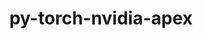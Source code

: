 ---
title: "py-torch-nvidia-apex"
layout: cache
categories: [package, develop]
meta: {"versions": ["2020-10-19"], "compilers": ["apple-clang@=15.0.0", "gcc@=11.4.0"], "oss": ["ubuntu22.04", "ventura"], "platforms": ["darwin", "linux"], "targets": ["aarch64", "x86_64_v3"], "stacks": ["ml-darwin-aarch64-mps", "ml-linux-x86_64-cpu", "ml-linux-x86_64-cuda", "ml-linux-x86_64-rocm", "root"], "num_specs": 21, "num_specs_by_stack": {"ml-darwin-aarch64-mps": 5, "root": 21, "ml-linux-x86_64-rocm": 5, "ml-linux-x86_64-cpu": 5, "ml-linux-x86_64-cuda": 6}}
spec_details: [{"hash": "o5xzbcevb77hqjccrgyp3zeolfczsffh", "compiler": "apple-clang@=15.0.0", "versions": ["2020-10-19"], "os": "ventura", "platform": "darwin", "target": "aarch64", "variants": ["build_system=python_pip", "~cuda", "patches=da5e883"], "stacks": ["ml-darwin-aarch64-mps", "root"], "size": "-", "tarball": "https://binaries.spack.io/develop/build_cache/darwin-ventura-aarch64/apple-clang-15.0.0/py-torch-nvidia-apex-2020-10-19/darwin-ventura-aarch64-apple-clang-15.0.0-py-torch-nvidia-apex-2020-10-19-o5xzbcevb77hqjccrgyp3zeolfczsffh.spack"}, {"hash": "kytjdbni33j6ayv6duuiohsbjkwircjz", "compiler": "apple-clang@=15.0.0", "versions": ["2020-10-19"], "os": "ventura", "platform": "darwin", "target": "aarch64", "variants": ["build_system=python_pip", "~cuda", "patches=da5e883"], "stacks": ["ml-darwin-aarch64-mps", "root"], "size": "-", "tarball": "https://binaries.spack.io/develop/build_cache/darwin-ventura-aarch64/apple-clang-15.0.0/py-torch-nvidia-apex-2020-10-19/darwin-ventura-aarch64-apple-clang-15.0.0-py-torch-nvidia-apex-2020-10-19-kytjdbni33j6ayv6duuiohsbjkwircjz.spack"}, {"hash": "m445u73qw5qw3apmlpieyfbocwbcoy7e", "compiler": "apple-clang@=15.0.0", "versions": ["2020-10-19"], "os": "ventura", "platform": "darwin", "target": "aarch64", "variants": ["build_system=python_pip", "~cuda", "patches=da5e883"], "stacks": ["ml-darwin-aarch64-mps", "root"], "size": "-", "tarball": "https://binaries.spack.io/develop/build_cache/darwin-ventura-aarch64/apple-clang-15.0.0/py-torch-nvidia-apex-2020-10-19/darwin-ventura-aarch64-apple-clang-15.0.0-py-torch-nvidia-apex-2020-10-19-m445u73qw5qw3apmlpieyfbocwbcoy7e.spack"}, {"hash": "cmnglhvyimae5rcqbnbgpdrxh3tnwuzo", "compiler": "apple-clang@=15.0.0", "versions": ["2020-10-19"], "os": "ventura", "platform": "darwin", "target": "aarch64", "variants": ["build_system=python_pip", "~cuda", "patches=da5e883"], "stacks": ["ml-darwin-aarch64-mps", "root"], "size": "-", "tarball": "https://binaries.spack.io/develop/build_cache/darwin-ventura-aarch64/apple-clang-15.0.0/py-torch-nvidia-apex-2020-10-19/darwin-ventura-aarch64-apple-clang-15.0.0-py-torch-nvidia-apex-2020-10-19-cmnglhvyimae5rcqbnbgpdrxh3tnwuzo.spack"}, {"hash": "qxpimafv3nnb6426xq7phlkjyg7ujr2a", "compiler": "apple-clang@=15.0.0", "versions": ["2020-10-19"], "os": "ventura", "platform": "darwin", "target": "aarch64", "variants": ["build_system=python_pip", "~cuda", "patches=da5e883"], "stacks": ["ml-darwin-aarch64-mps", "root"], "size": "-", "tarball": "https://binaries.spack.io/develop/build_cache/darwin-ventura-aarch64/apple-clang-15.0.0/py-torch-nvidia-apex-2020-10-19/darwin-ventura-aarch64-apple-clang-15.0.0-py-torch-nvidia-apex-2020-10-19-qxpimafv3nnb6426xq7phlkjyg7ujr2a.spack"}, {"hash": "dxms7n7z5lytydzhrgss5hiqgr4dirux", "compiler": "gcc@=11.4.0", "versions": ["2020-10-19"], "os": "ubuntu22.04", "platform": "linux", "target": "x86_64_v3", "variants": ["build_system=python_pip", "~cuda", "patches=da5e883"], "stacks": ["ml-linux-x86_64-rocm", "root"], "size": "-", "tarball": "https://binaries.spack.io/develop/build_cache/linux-ubuntu22.04-x86_64_v3/gcc-11.4.0/py-torch-nvidia-apex-2020-10-19/linux-ubuntu22.04-x86_64_v3-gcc-11.4.0-py-torch-nvidia-apex-2020-10-19-dxms7n7z5lytydzhrgss5hiqgr4dirux.spack"}, {"hash": "opvt7gxmnpw5iy67r3by4nxc4xsy6qme", "compiler": "gcc@=11.4.0", "versions": ["2020-10-19"], "os": "ubuntu22.04", "platform": "linux", "target": "x86_64_v3", "variants": ["build_system=python_pip", "~cuda", "patches=da5e883"], "stacks": ["ml-linux-x86_64-cpu", "root"], "size": "-", "tarball": "https://binaries.spack.io/develop/build_cache/linux-ubuntu22.04-x86_64_v3/gcc-11.4.0/py-torch-nvidia-apex-2020-10-19/linux-ubuntu22.04-x86_64_v3-gcc-11.4.0-py-torch-nvidia-apex-2020-10-19-opvt7gxmnpw5iy67r3by4nxc4xsy6qme.spack"}, {"hash": "qmbjldrc25eusafporsyskubcj6fe2fw", "compiler": "gcc@=11.4.0", "versions": ["2020-10-19"], "os": "ubuntu22.04", "platform": "linux", "target": "x86_64_v3", "variants": ["build_system=python_pip", "~cuda", "patches=da5e883"], "stacks": ["ml-linux-x86_64-rocm", "root"], "size": "-", "tarball": "https://binaries.spack.io/develop/build_cache/linux-ubuntu22.04-x86_64_v3/gcc-11.4.0/py-torch-nvidia-apex-2020-10-19/linux-ubuntu22.04-x86_64_v3-gcc-11.4.0-py-torch-nvidia-apex-2020-10-19-qmbjldrc25eusafporsyskubcj6fe2fw.spack"}, {"hash": "q63or7mkskr6hnd5ipz2smnozxlycus5", "compiler": "gcc@=11.4.0", "versions": ["2020-10-19"], "os": "ubuntu22.04", "platform": "linux", "target": "x86_64_v3", "variants": ["build_system=python_pip", "~cuda", "patches=da5e883"], "stacks": ["ml-linux-x86_64-cpu", "root"], "size": "-", "tarball": "https://binaries.spack.io/develop/build_cache/linux-ubuntu22.04-x86_64_v3/gcc-11.4.0/py-torch-nvidia-apex-2020-10-19/linux-ubuntu22.04-x86_64_v3-gcc-11.4.0-py-torch-nvidia-apex-2020-10-19-q63or7mkskr6hnd5ipz2smnozxlycus5.spack"}, {"hash": "2iznvpjk55wq5xx7ou4l5keppo75xhs2", "compiler": "gcc@=11.4.0", "versions": ["2020-10-19"], "os": "ubuntu22.04", "platform": "linux", "target": "x86_64_v3", "variants": ["build_system=python_pip", "~cuda", "patches=da5e883"], "stacks": ["ml-linux-x86_64-rocm", "root"], "size": "-", "tarball": "https://binaries.spack.io/develop/build_cache/linux-ubuntu22.04-x86_64_v3/gcc-11.4.0/py-torch-nvidia-apex-2020-10-19/linux-ubuntu22.04-x86_64_v3-gcc-11.4.0-py-torch-nvidia-apex-2020-10-19-2iznvpjk55wq5xx7ou4l5keppo75xhs2.spack"}, {"hash": "li7v4vffnj2nkp35skhc3b52rdjxmzus", "compiler": "gcc@=11.4.0", "versions": ["2020-10-19"], "os": "ubuntu22.04", "platform": "linux", "target": "x86_64_v3", "variants": ["build_system=python_pip", "~cuda", "patches=da5e883"], "stacks": ["ml-linux-x86_64-rocm", "root"], "size": "-", "tarball": "https://binaries.spack.io/develop/build_cache/linux-ubuntu22.04-x86_64_v3/gcc-11.4.0/py-torch-nvidia-apex-2020-10-19/linux-ubuntu22.04-x86_64_v3-gcc-11.4.0-py-torch-nvidia-apex-2020-10-19-li7v4vffnj2nkp35skhc3b52rdjxmzus.spack"}, {"hash": "w2gmgmzxarsc77med7s7vzbll4sxleuf", "compiler": "gcc@=11.4.0", "versions": ["2020-10-19"], "os": "ubuntu22.04", "platform": "linux", "target": "x86_64_v3", "variants": ["build_system=python_pip", "+cuda", "cuda_arch=80", "patches=da5e883"], "stacks": ["ml-linux-x86_64-cuda", "root"], "size": "-", "tarball": "https://binaries.spack.io/develop/build_cache/linux-ubuntu22.04-x86_64_v3/gcc-11.4.0/py-torch-nvidia-apex-2020-10-19/linux-ubuntu22.04-x86_64_v3-gcc-11.4.0-py-torch-nvidia-apex-2020-10-19-w2gmgmzxarsc77med7s7vzbll4sxleuf.spack"}, {"hash": "pmdz33b7exaewiofpscvqpbef5bsvrmo", "compiler": "gcc@=11.4.0", "versions": ["2020-10-19"], "os": "ubuntu22.04", "platform": "linux", "target": "x86_64_v3", "variants": ["build_system=python_pip", "~cuda", "patches=da5e883"], "stacks": ["ml-linux-x86_64-cpu", "root"], "size": "-", "tarball": "https://binaries.spack.io/develop/build_cache/linux-ubuntu22.04-x86_64_v3/gcc-11.4.0/py-torch-nvidia-apex-2020-10-19/linux-ubuntu22.04-x86_64_v3-gcc-11.4.0-py-torch-nvidia-apex-2020-10-19-pmdz33b7exaewiofpscvqpbef5bsvrmo.spack"}, {"hash": "tzdx24la7qrtdrawzekneefz3xgjk4bn", "compiler": "gcc@=11.4.0", "versions": ["2020-10-19"], "os": "ubuntu22.04", "platform": "linux", "target": "x86_64_v3", "variants": ["build_system=python_pip", "+cuda", "cuda_arch=80", "patches=da5e883"], "stacks": ["ml-linux-x86_64-cuda", "root"], "size": "-", "tarball": "https://binaries.spack.io/develop/build_cache/linux-ubuntu22.04-x86_64_v3/gcc-11.4.0/py-torch-nvidia-apex-2020-10-19/linux-ubuntu22.04-x86_64_v3-gcc-11.4.0-py-torch-nvidia-apex-2020-10-19-tzdx24la7qrtdrawzekneefz3xgjk4bn.spack"}, {"hash": "4y3lkpi6temdfbvmydc42geydv6nya3c", "compiler": "gcc@=11.4.0", "versions": ["2020-10-19"], "os": "ubuntu22.04", "platform": "linux", "target": "x86_64_v3", "variants": ["build_system=python_pip", "+cuda", "cuda_arch=80", "patches=da5e883"], "stacks": ["ml-linux-x86_64-cuda", "root"], "size": "-", "tarball": "https://binaries.spack.io/develop/build_cache/linux-ubuntu22.04-x86_64_v3/gcc-11.4.0/py-torch-nvidia-apex-2020-10-19/linux-ubuntu22.04-x86_64_v3-gcc-11.4.0-py-torch-nvidia-apex-2020-10-19-4y3lkpi6temdfbvmydc42geydv6nya3c.spack"}, {"hash": "7lqud6dbhy7cc7lb2ntfblbys4jdgkr3", "compiler": "gcc@=11.4.0", "versions": ["2020-10-19"], "os": "ubuntu22.04", "platform": "linux", "target": "x86_64_v3", "variants": ["build_system=python_pip", "+cuda", "cuda_arch=80", "patches=da5e883"], "stacks": ["ml-linux-x86_64-cuda", "root"], "size": "-", "tarball": "https://binaries.spack.io/develop/build_cache/linux-ubuntu22.04-x86_64_v3/gcc-11.4.0/py-torch-nvidia-apex-2020-10-19/linux-ubuntu22.04-x86_64_v3-gcc-11.4.0-py-torch-nvidia-apex-2020-10-19-7lqud6dbhy7cc7lb2ntfblbys4jdgkr3.spack"}, {"hash": "3gbmvysqehcsn5umpa6kqellmynqk22t", "compiler": "gcc@=11.4.0", "versions": ["2020-10-19"], "os": "ubuntu22.04", "platform": "linux", "target": "x86_64_v3", "variants": ["build_system=python_pip", "~cuda", "patches=da5e883"], "stacks": ["ml-linux-x86_64-rocm", "root"], "size": "-", "tarball": "https://binaries.spack.io/develop/build_cache/linux-ubuntu22.04-x86_64_v3/gcc-11.4.0/py-torch-nvidia-apex-2020-10-19/linux-ubuntu22.04-x86_64_v3-gcc-11.4.0-py-torch-nvidia-apex-2020-10-19-3gbmvysqehcsn5umpa6kqellmynqk22t.spack"}, {"hash": "ygmz3dgtpgs6yxvjcdxxt5psyrrjjxyx", "compiler": "gcc@=11.4.0", "versions": ["2020-10-19"], "os": "ubuntu22.04", "platform": "linux", "target": "x86_64_v3", "variants": ["build_system=python_pip", "+cuda", "cuda_arch=80", "patches=da5e883"], "stacks": ["ml-linux-x86_64-cuda", "root"], "size": "-", "tarball": "https://binaries.spack.io/develop/build_cache/linux-ubuntu22.04-x86_64_v3/gcc-11.4.0/py-torch-nvidia-apex-2020-10-19/linux-ubuntu22.04-x86_64_v3-gcc-11.4.0-py-torch-nvidia-apex-2020-10-19-ygmz3dgtpgs6yxvjcdxxt5psyrrjjxyx.spack"}, {"hash": "6jojs6ddipue34qj2ppihdmugw3v4elw", "compiler": "gcc@=11.4.0", "versions": ["2020-10-19"], "os": "ubuntu22.04", "platform": "linux", "target": "x86_64_v3", "variants": ["build_system=python_pip", "+cuda", "cuda_arch=80", "patches=da5e883"], "stacks": ["ml-linux-x86_64-cuda", "root"], "size": "-", "tarball": "https://binaries.spack.io/develop/build_cache/linux-ubuntu22.04-x86_64_v3/gcc-11.4.0/py-torch-nvidia-apex-2020-10-19/linux-ubuntu22.04-x86_64_v3-gcc-11.4.0-py-torch-nvidia-apex-2020-10-19-6jojs6ddipue34qj2ppihdmugw3v4elw.spack"}, {"hash": "vwaxbht46gtz3insvqho27pqxijwe2lj", "compiler": "gcc@=11.4.0", "versions": ["2020-10-19"], "os": "ubuntu22.04", "platform": "linux", "target": "x86_64_v3", "variants": ["build_system=python_pip", "~cuda", "patches=da5e883"], "stacks": ["ml-linux-x86_64-cpu", "root"], "size": "-", "tarball": "https://binaries.spack.io/develop/build_cache/linux-ubuntu22.04-x86_64_v3/gcc-11.4.0/py-torch-nvidia-apex-2020-10-19/linux-ubuntu22.04-x86_64_v3-gcc-11.4.0-py-torch-nvidia-apex-2020-10-19-vwaxbht46gtz3insvqho27pqxijwe2lj.spack"}, {"hash": "ii5deqymdrj6rrsxrusprxel2doowwk2", "compiler": "gcc@=11.4.0", "versions": ["2020-10-19"], "os": "ubuntu22.04", "platform": "linux", "target": "x86_64_v3", "variants": ["build_system=python_pip", "~cuda", "patches=da5e883"], "stacks": ["ml-linux-x86_64-cpu", "root"], "size": "-", "tarball": "https://binaries.spack.io/develop/build_cache/linux-ubuntu22.04-x86_64_v3/gcc-11.4.0/py-torch-nvidia-apex-2020-10-19/linux-ubuntu22.04-x86_64_v3-gcc-11.4.0-py-torch-nvidia-apex-2020-10-19-ii5deqymdrj6rrsxrusprxel2doowwk2.spack"}]
---